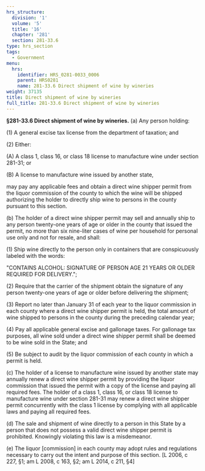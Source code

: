 ```yaml
---
hrs_structure:
  division: '1'
  volume: '5'
  title: '16'
  chapter: '281'
  section: 281-33.6
type: hrs_section
tags:
  - Government
menu:
  hrs:
    identifier: HRS_0281-0033_0006
    parent: HRS0281
    name: 281-33.6 Direct shipment of wine by wineries
weight: 37135
title: Direct shipment of wine by wineries
full_title: 281-33.6 Direct shipment of wine by wineries
---
```

**§281-33.6 Direct shipment of wine by wineries.** (a) Any person holding:

(1) A general excise tax license from the department of taxation; and

(2) Either:

(A) A class 1, class 16, or class 18 license to manufacture wine under section 281-31; or

(B) A license to manufacture wine issued by another state,

may pay any applicable fees and obtain a direct wine shipper permit from the liquor commission of the county to which the wine will be shipped authorizing the holder to directly ship wine to persons in the county pursuant to this section.

(b) The holder of a direct wine shipper permit may sell and annually ship to any person twenty-one years of age or older in the county that issued the permit, no more than six nine-liter cases of wine per household for personal use only and not for resale, and shall:

(1) Ship wine directly to the person only in containers that are conspicuously labeled with the words:

"CONTAINS ALCOHOL: SIGNATURE OF PERSON AGE 21 YEARS OR OLDER REQUIRED FOR DELIVERY.";

(2) Require that the carrier of the shipment obtain the signature of any person twenty-one years of age or older before delivering the shipment;

(3) Report no later than January 31 of each year to the liquor commission in each county where a direct wine shipper permit is held, the total amount of wine shipped to persons in the county during the preceding calendar year;

(4) Pay all applicable general excise and gallonage taxes. For gallonage tax purposes, all wine sold under a direct wine shipper permit shall be deemed to be wine sold in the State; and

(5) Be subject to audit by the liquor commission of each county in which a permit is held.

(c) The holder of a license to manufacture wine issued by another state may annually renew a direct wine shipper permit by providing the liquor commission that issued the permit with a copy of the license and paying all required fees. The holder of a class 1, class 16, or class 18 license to manufacture wine under section 281-31 may renew a direct wine shipper permit concurrently with the class 1 license by complying with all applicable laws and paying all required fees.

(d) The sale and shipment of wine directly to a person in this State by a person that does not possess a valid direct wine shipper permit is prohibited. Knowingly violating this law is a misdemeanor.

(e) The liquor [commission] in each county may adopt rules and regulations necessary to carry out the intent and purpose of this section. [L 2006, c 227, §1; am L 2008, c 163, §2; am L 2014, c 211, §4]